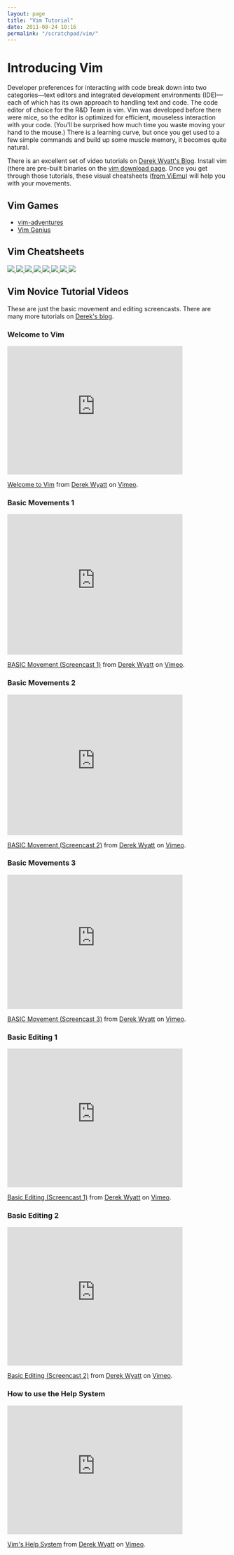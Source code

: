 ```yaml
---
layout: page
title: "Vim Tutorial"
date: 2011-08-24 10:16
permalink: "/scratchpad/vim/"
---
```


# Introducing Vim

Developer preferences for interacting with code break down into two categories—text editors and integrated development environments (IDE)—each of which has its own approach to handling text and code. The code editor of choice for the
R&D Team is vim. Vim was developed before there
were mice, so the editor is optimized for efficient, mouseless
interaction with your code. (You'll be surprised how much time you waste
moving your hand to the mouse.) There is a learning curve, but once you
get used to a few simple commands and build up some muscle memory, it
becomes quite natural.

There is an excellent set of video tutorials on [Derek Wyatt's Blog][1].
Install vim (there are pre-built binaries on the [vim download page][2].
Once you get through those tutorials, these visual cheatsheets ([from
ViEmu][3]) will help you with your movements.

## Vim Games
* [vim-adventures](http://vim-adventures.com/)
* [Vim Genius](http://www.vimgenius.com/)

## Vim Cheatsheets
<a href="http://www.viemu.com/vi-vim-tutorial-1.gif">
  <img src="http://www.viemu.com/lesson1-100.gif">
</a>
<a href="http://www.viemu.com/vi-vim-tutorial-2.gif">
  <img src="http://www.viemu.com/lesson2-100.gif">
</a>
<a href="http://www.viemu.com/vi-vim-tutorial-3.gif">
  <img src="http://www.viemu.com/lesson3-100.gif">
</a>
<a href="http://www.viemu.com/vi-vim-tutorial-4.gif">
  <img src="http://www.viemu.com/lesson4-100.gif">
</a>
<a href="http://www.viemu.com/vi-vim-tutorial-5.gif">
  <img src="http://www.viemu.com/lesson5-100.gif">
</a>
<a href="http://www.viemu.com/vi-vim-tutorial-6.gif">
  <img src="http://www.viemu.com/lesson6-100.gif">
</a>
<a href="http://www.viemu.com/vi-vim-tutorial-7.gif">
  <img src="http://www.viemu.com/lesson7-100.gif">
</a>

<a href="http://www.viemu.com/vi-vim-cheat-sheet.gif">
  <img src="http://www.viemu.com/cheatsheet256.gif">
</a>

## Vim Novice Tutorial Videos

These are just the basic movement and editing screencasts. There are
many more tutorials on [Derek's blog][1].

### Welcome to Vim
<iframe src="http://player.vimeo.com/video/6999927?title=0&amp;byline=0&amp;portrait=0" width="400" height="293" frameborder="0"></iframe><p><a href="http://vimeo.com/6999927">Welcome to Vim</a> from <a href="http://vimeo.com/user1690209">Derek Wyatt</a> on <a href="http://vimeo.com">Vimeo</a>.</p>

### Basic Movements 1
<iframe src="http://player.vimeo.com/video/6170479?title=0&amp;byline=0&amp;portrait=0" width="400" height="320" frameborder="0"></iframe><p><a href="http://vimeo.com/6170479">BASIC Movement (Screencast 1)</a> from <a href="http://vimeo.com/user1690209">Derek Wyatt</a> on <a href="http://vimeo.com">Vimeo</a>.</p>

### Basic Movements 2
<iframe src="http://player.vimeo.com/video/6185584?title=0&amp;byline=0&amp;portrait=0" width="400" height="320" frameborder="0"></iframe><p><a href="http://vimeo.com/6185584">BASIC Movement (Screencast 2)</a> from <a href="http://vimeo.com/user1690209">Derek Wyatt</a> on <a href="http://vimeo.com">Vimeo</a>.</p>

### Basic Movements 3
<iframe src="http://player.vimeo.com/video/6216655?title=0&amp;byline=0&amp;portrait=0" width="400" height="306" frameborder="0"></iframe><p><a href="http://vimeo.com/6216655">BASIC Movement (Screencast 3)</a> from <a href="http://vimeo.com/user1690209">Derek Wyatt</a> on <a href="http://vimeo.com">Vimeo</a>.</p>

### Basic Editing 1
<iframe src="http://player.vimeo.com/video/6329762?title=0&amp;byline=0&amp;portrait=0" width="400" height="316" frameborder="0"></iframe><p><a href="http://vimeo.com/6329762">Basic Editing (Screencast 1)</a> from <a href="http://vimeo.com/user1690209">Derek Wyatt</a> on <a href="http://vimeo.com">Vimeo</a>.</p>

### Basic Editing 2
<iframe src="http://player.vimeo.com/video/6332848?title=0&amp;byline=0&amp;portrait=0" width="400" height="316" frameborder="0"></iframe><p><a href="http://vimeo.com/6332848">Basic Editing (Screencast 2)</a> from <a href="http://vimeo.com/user1690209">Derek Wyatt</a> on <a href="http://vimeo.com">Vimeo</a>.</p>


### How to use the Help System
<iframe src="http://player.vimeo.com/video/7035132?title=0&amp;byline=0&amp;portrait=0" width="400" height="293" frameborder="0"></iframe><p><a href="http://vimeo.com/7035132">Vim's Help System</a> from <a href="http://vimeo.com/user1690209">Derek Wyatt</a> on <a href="http://vimeo.com">Vimeo</a>.</p>

[1]: http://www.derekwyatt.org/vim/vim-tutorial-videos/vim-novice-tutorial-videos/
[2]: http://www.vim.org/download.php
[3]: http://www.viemu.com/


